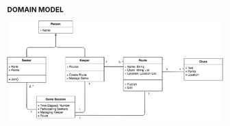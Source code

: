### DOMAIN MODEL

![class diagram](https://github.com/calvin-cs262-fall2020-teamG/predestination-project/blob/master/images/UML.png)

